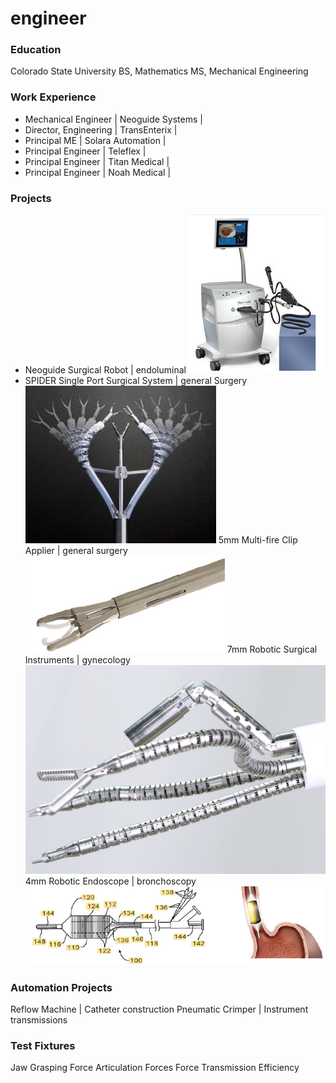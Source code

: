 # engineer

### Education
Colorado State University
BS, Mathematics
MS, Mechanical Engineering

### Work Experience
- Mechanical Engineer | Neoguide Systems | 
- Director, Engineering | TransEnterix | 
- Principal ME | Solara Automation | 
- Principal Engineer | Teleflex | 
- Principal Engineer | Titan Medical | 
- Principal Engineer | Noah Medical | 

### Projects
- Neoguide Surgical Robot | endoluminal
![endoluminal robot](/images/Neoguide.png)
- SPIDER Single Port Surgical System | general Surgery
![SPIDER](/images/SPIDER.png)
5mm Multi-fire Clip Applier | general surgery
![Clip Applier](/images/AE5.png)
7mm Robotic Surgical Instruments | gynecology
![single port robotics](/images/Denali.png)
4mm Robotic Endoscope | bronchoscopy
![robotic bronchoscope](/images/BarrX.png)
### Automation Projects
Reflow Machine | Catheter construction
Pneumatic Crimper | Instrument transmissions

### Test Fixtures
Jaw Grasping Force
Articulation Forces
Force Transmission Efficiency
